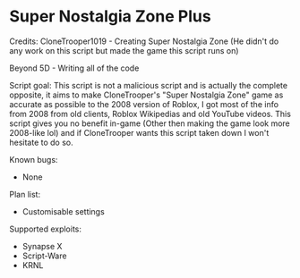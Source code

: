 # Super Nostalgia Zone Plus

Credits:
CloneTrooper1019 - Creating Super Nostalgia Zone (He didn't do any work on this script but made the game this script runs on)

Beyond 5D - Writing all of the code

Script goal:
This script is not a malicious script and is actually the complete opposite, it aims to make CloneTrooper's "Super Nostalgia Zone" game as accurate as possible to the 2008 version of Roblox, I got most of the info from 2008 from old clients, Roblox Wikipedias and old YouTube videos. This script gives you no benefit in-game (Other then making the game look more 2008-like lol) and if CloneTrooper wants this script taken down I won't hesitate to do so.

Known bugs:
- None

Plan list:
- Customisable settings

Supported exploits:
- Synapse X
- Script-Ware
- KRNL
